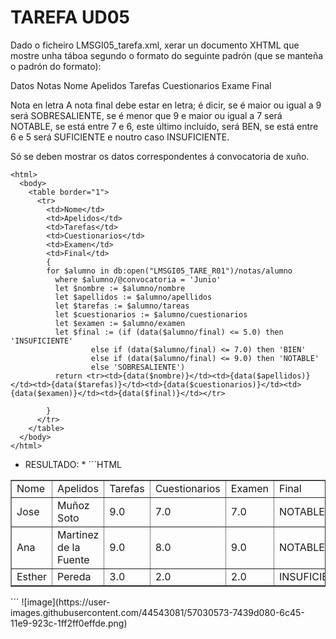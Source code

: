 # TAREFA UD05

Dado o ficheiro LMSGI05_tarefa.xml, xerar un documento XHTML que mostre unha táboa segundo o formato do seguinte padrón (que se manteña o padrón do formato):

Datos	Notas
Nome	Apelidos	Tarefas	Cuestionarios	Exame	Final

Nota en letra
A nota final debe estar en letra; é dicir, se é maior ou igual a 9 será SOBRESALIENTE, se é menor que 9 e maior ou igual a 7 será NOTABLE, se está entre 7 e 6, este último incluído, será BEN, se está entre 6 e 5 será SUFICIENTE e noutro caso INSUFICIENTE.

Só se deben mostrar os datos correspondentes á convocatoria de xuño.

```Xquery
<html>
  <body>
    <table border="1">
      <tr>
        <td>Nome</td>
        <td>Apelidos</td>
        <td>Tarefas</td>
        <td>Cuestionarios</td>
        <td>Examen</td>
        <td>Final</td>
        {
        for $alumno in db:open("LMSGI05_TARE_R01")/notas/alumno
          where $alumno/@convocatoria = 'Junio'
          let $nombre := $alumno/nombre
          let $apellidos := $alumno/apellidos
          let $tarefas := $alumno/tareas
          let $cuestionarios := $alumno/cuestionarios
          let $examen := $alumno/examen
          let $final := (if (data($alumno/final) <= 5.0) then 'INSUFICIENTE'
                  else if (data($alumno/final) <= 7.0) then 'BIEN' 
                  else if (data($alumno/final) <= 9.0) then 'NOTABLE' 
                  else 'SOBRESALIENTE')
          return <tr><td>{data($nombre)}</td><td>{data($apellidos)}</td><td>{data($tarefas)}</td><td>{data($cuestionarios)}</td><td>{data($examen)}</td><td>{data($final)}</td></tr>
          
        }
      </tr>
    </table>
  </body>
</html>
```  
* RESULTADO: *
´´´HTML
<html>
  <body>
    <table  border="1">
      <tr>
        <td>Nome</td>
        <td>Apelidos</td>
        <td>Tarefas</td>
        <td>Cuestionarios</td>
        <td>Examen</td>
        <td>Final</td>
        <tr>
          <td>Jose</td>
          <td>Muñoz Soto</td>
          <td>9.0</td>
          <td>7.0</td>
          <td>7.0</td>
          <td>NOTABLE</td>
        </tr>
        <tr>
          <td>Ana</td>
          <td>Martinez de la Fuente</td>
          <td>9.0</td>
          <td>8.0</td>
          <td>9.0</td>
          <td>NOTABLE</td>
        </tr>
        <tr>
          <td>Esther</td>
          <td>Pereda</td>
          <td>3.0</td>
          <td>2.0</td>
          <td>2.0</td>
          <td>INSUFICIENTE</td>
        </tr>
      </tr>
    </table>
  </body>
</html>
´´´
![image](https://user-images.githubusercontent.com/44543081/57030573-7439d080-6c45-11e9-923c-1ff2ff0effde.png)

